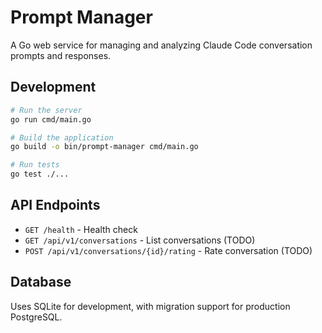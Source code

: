# Prompt Manager

A Go web service for managing and analyzing Claude Code conversation prompts and responses.

## Development

```bash
# Run the server
go run cmd/main.go

# Build the application
go build -o bin/prompt-manager cmd/main.go

# Run tests
go test ./...
```

## API Endpoints

- `GET /health` - Health check
- `GET /api/v1/conversations` - List conversations (TODO)
- `POST /api/v1/conversations/{id}/rating` - Rate conversation (TODO)

## Database

Uses SQLite for development, with migration support for production PostgreSQL.
